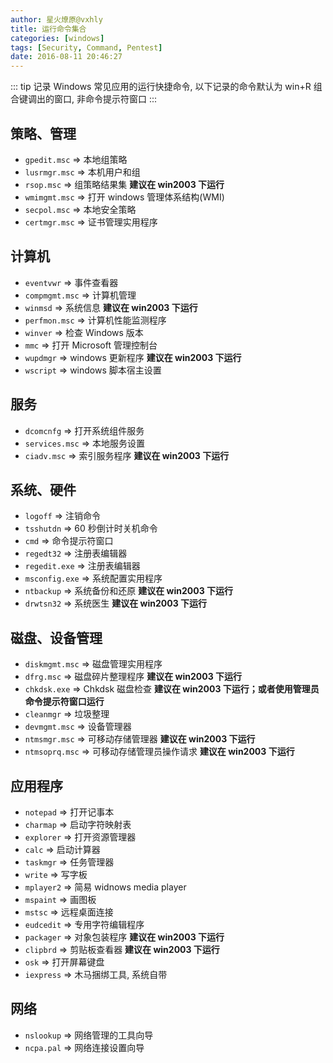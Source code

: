 ```yaml
---
author: 星火燎原@vxhly
title: 运行命令集合
categories: [windows]
tags: [Security, Command, Pentest]
date: 2016-08-11 20:46:27
---
```


::: tip
记录 Windows 常见应用的运行快捷命令, 以下记录的命令默认为 win+R 组合键调出的窗口, 非命令提示符窗口
:::
<!-- more -->

## 策略、管理

* `gpedit.msc` => 本地组策略
* `lusrmgr.msc` => 本机用户和组
* `rsop.msc` => 组策略结果集 **建议在 win2003 下运行**
* `wmimgmt.msc` => 打开 windows 管理体系结构(WMI)
* `secpol.msc` => 本地安全策略
* `certmgr.msc` => 证书管理实用程序

## 计算机

* `eventvwr` => 事件查看器
* `compmgmt.msc` => 计算机管理
* `winmsd` => 系统信息 **建议在 win2003 下运行**
* `perfmon.msc` => 计算机性能监测程序
* `winver` => 检查 Windows 版本
* `mmc` => 打开 Microsoft 管理控制台
* `wupdmgr` => windows 更新程序 **建议在 win2003 下运行**
* `wscript` => windows 脚本宿主设置

## 服务

* `dcomcnfg` => 打开系统组件服务
* `services.msc` => 本地服务设置
* `ciadv.msc` => 索引服务程序 **建议在 win2003 下运行**

## 系统、硬件

* `logoff` => 注销命令
* `tsshutdn` => 60 秒倒计时关机命令
* `cmd` => 命令提示符窗口
* `regedt32` => 注册表编辑器
* `regedit.exe` => 注册表编辑器
* `msconfig.exe` => 系统配置实用程序
* `ntbackup` => 系统备份和还原 **建议在 win2003 下运行**
* `drwtsn32` => 系统医生 **建议在 win2003 下运行**

## 磁盘、设备管理

* `diskmgmt.msc` => 磁盘管理实用程序
* `dfrg.msc` => 磁盘碎片整理程序 **建议在 win2003 下运行**
* `chkdsk.exe` => Chkdsk 磁盘检查 **建议在 win2003 下运行；或者使用管理员命令提示符窗口运行**
* `cleanmgr` => 垃圾整理
* `devmgmt.msc` => 设备管理器
* `ntmsmgr.msc` => 可移动存储管理器 **建议在 win2003 下运行**
* `ntmsoprq.msc` => 可移动存储管理员操作请求 **建议在 win2003 下运行**

## 应用程序

* `notepad` => 打开记事本
* `charmap` => 启动字符映射表
* `explorer` => 打开资源管理器
* `calc` => 启动计算器
* `taskmgr` => 任务管理器
* `write` => 写字板
* `mplayer2` => 简易 widnows media player
* `mspaint` => 画图板
* `mstsc` => 远程桌面连接
* `eudcedit` => 专用字符编辑程序
* `packager` => 对象包装程序 **建议在 win2003 下运行**
* `clipbrd` => 剪贴板查看器 **建议在 win2003 下运行**
* `osk` => 打开屏幕键盘
* `iexpress` => 木马捆绑工具, 系统自带

## 网络

* `nslookup` => 网络管理的工具向导
* `ncpa.pal` => 网络连接设置向导

